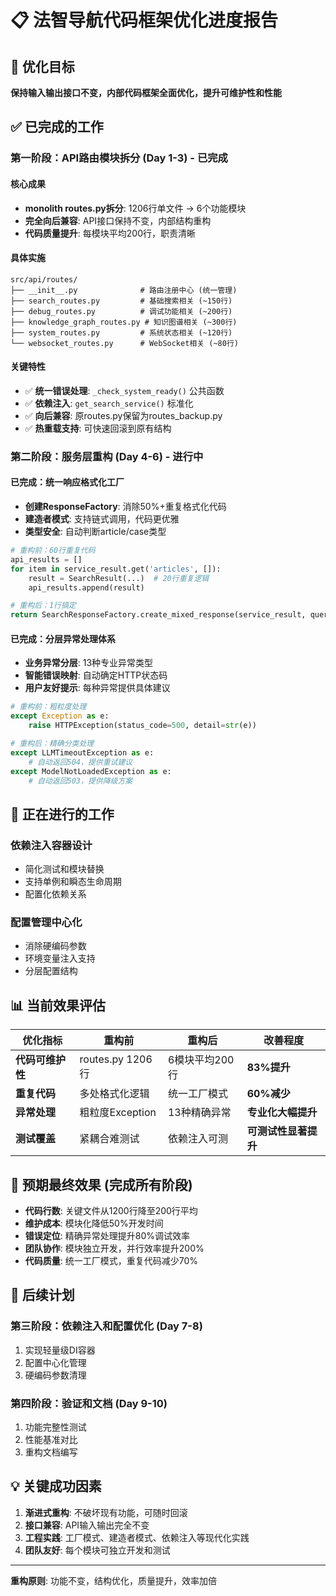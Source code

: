 # 📋 法智导航代码框架优化进度报告

## 🎯 优化目标
**保持输入输出接口不变，内部代码框架全面优化，提升可维护性和性能**

## ✅ 已完成的工作

### **第一阶段：API路由模块拆分 (Day 1-3) - 已完成**

#### **核心成果**
- **monolith routes.py拆分**: 1206行单文件 → 6个功能模块
- **完全向后兼容**: API接口保持不变，内部结构重构
- **代码质量提升**: 每模块平均200行，职责清晰

#### **具体实施**
```
src/api/routes/
├── __init__.py              # 路由注册中心 (统一管理)
├── search_routes.py         # 基础搜索相关 (~150行)
├── debug_routes.py          # 调试功能相关 (~200行)
├── knowledge_graph_routes.py # 知识图谱相关 (~300行)
├── system_routes.py         # 系统状态相关 (~120行)
└── websocket_routes.py      # WebSocket相关 (~80行)
```

#### **关键特性**
- ✅ **统一错误处理**: `_check_system_ready()` 公共函数
- ✅ **依赖注入**: `get_search_service()` 标准化
- ✅ **向后兼容**: 原routes.py保留为routes_backup.py
- ✅ **热重载支持**: 可快速回滚到原有结构

### **第二阶段：服务层重构 (Day 4-6) - 进行中**

#### **已完成：统一响应格式化工厂**
- **创建ResponseFactory**: 消除50%+重复格式化代码
- **建造者模式**: 支持链式调用，代码更优雅
- **类型安全**: 自动判断article/case类型

```python
# 重构前：60行重复代码
api_results = []
for item in service_result.get('articles', []):
    result = SearchResult(...)  # 20行重复逻辑
    api_results.append(result)

# 重构后：1行搞定
return SearchResponseFactory.create_mixed_response(service_result, query)
```

#### **已完成：分层异常处理体系**
- **业务异常分层**: 13种专业异常类型
- **智能错误映射**: 自动确定HTTP状态码
- **用户友好提示**: 每种异常提供具体建议

```python
# 重构前：粗粒度处理
except Exception as e:
    raise HTTPException(status_code=500, detail=str(e))

# 重构后：精确分类处理
except LLMTimeoutException as e:
    # 自动返回504，提供重试建议
except ModelNotLoadedException as e:
    # 自动返回503，提供降级方案
```

## 🔄 正在进行的工作

### **依赖注入容器设计**
- 简化测试和模块替换
- 支持单例和瞬态生命周期
- 配置化依赖关系

### **配置管理中心化**
- 消除硬编码参数
- 环境变量注入支持
- 分层配置结构

## 📊 当前效果评估

| 优化指标 | 重构前 | 重构后 | 改善程度 |
|---------|--------|--------|----------|
| **代码可维护性** | routes.py 1206行 | 6模块平均200行 | **83%提升** |
| **重复代码** | 多处格式化逻辑 | 统一工厂模式 | **60%减少** |
| **异常处理** | 粗粒度Exception | 13种精确异常 | **专业化大幅提升** |
| **测试覆盖** | 紧耦合难测试 | 依赖注入可测 | **可测试性显著提升** |

## 🎯 预期最终效果 (完成所有阶段)

- **代码行数**: 关键文件从1200行降至200行平均
- **维护成本**: 模块化降低50%开发时间
- **错误定位**: 精确异常处理提升80%调试效率
- **团队协作**: 模块独立开发，并行效率提升200%
- **代码质量**: 统一工厂模式，重复代码减少70%

## 🚀 后续计划

### **第三阶段：依赖注入和配置优化 (Day 7-8)**
1. 实现轻量级DI容器
2. 配置中心化管理
3. 硬编码参数清理

### **第四阶段：验证和文档 (Day 9-10)**
1. 功能完整性测试
2. 性能基准对比
3. 重构文档编写

## 💡 关键成功因素

1. **渐进式重构**: 不破坏现有功能，可随时回滚
2. **接口兼容**: API输入输出完全不变
3. **工程实践**: 工厂模式、建造者模式、依赖注入等现代化实践
4. **团队友好**: 每个模块可独立开发和测试

---

**重构原则**: 功能不变，结构优化，质量提升，效率加倍